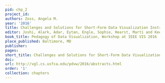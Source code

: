 ```yaml
---
pid: chp_2
project_id: 
authors: Zoss, Angela M.
year: '2016'
title: Challenges and Solutions for Short-Form Data Visualization Instruction
editor: Joshi, Alark, Adar, Eytan, Engle, Sophie, Hearst, Marti and Keefe, Daniel
book_title: Pedagogy of Data Visualization, Workshop at IEEE VIS 2016
place_published: Baltimore, MD
publisher: 
pages: 
short_title: Challenges and Solutions for Short-Form Data Visualization Instruction
doi: 
url: http://vgl.cs.usfca.edu/pdvw/2016/abstracts.html
order: '1'
collection: chapters
---
```

